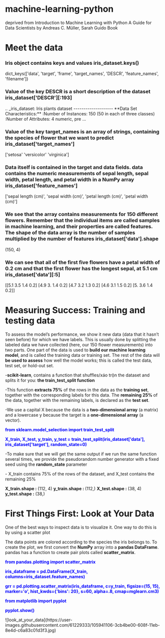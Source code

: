 # machine-learning-python
deprived from Introduction to Machine Learning with Python A Guide for Data Scientists by Andreas C. Müller, Sarah Guido Book
<h1>Meet the data</h1>
<h3>Iris object contains keys and values iris_dataset.keys()</h3>
dict_keys(['data', 'target', 'frame', 'target_names', 'DESCR', 'feature_names', 'filename'])<br>
<h3>Value of the key DESCR is a short description of the dataset iris_dataset['DESCR'][:193]</h3>
.. _iris_dataset: Iris plants dataset -------------------- **Data Set Characteristics:** :Number of Instances: 150 (50 in each of three classes) :Number of Attributes: 4 numeric, pre ...<br>
<h3>Value of the key target_names is an array of strings, containing the species of
flower that we want to predict iris_dataset['target_names']</h3>
['setosa' 'versicolor' 'virginica']<br>
<h3>Data itself is contained in the target and data fields. data contains the numeric
measurements of sepal length, sepal width, petal length, and petal width in a NumPy
array iris_dataset['feature_names']</h3>
['sepal length (cm)', 'sepal width (cm)', 'petal length (cm)', 'petal width (cm)']<br>
<h3>We see that the array contains measurements for 150 different flowers. Remember
that the individual items are called samples in machine learning, and their properties
are called features. The shape of the data array is the number of samples multiplied by
the number of features iris_dataset['data'].shape</h3>
(150, 4)<br>
<h3>We can see that all of the first five flowers have a petal width of 0.2 cm
and that the first flower has the longest sepal, at 5.1 cm iris_dataset['data'][:5]</h3>
[[5.1 3.5 1.4 0.2] [4.9 3. 1.4 0.2] [4.7 3.2 1.3 0.2] [4.6 3.1 1.5 0.2] [5. 3.6 1.4 0.2]]<br>
<h1>Measuring Success: Training and testing data</h1>
<p>To assess the model’s performance, we show it new data (data that it hasn’t seen
before) for which we have labels. This is usually done by splitting the labeled data we
have collected (here, our 150 flower measurements) into two parts. One part of the
    data is used to <strong>build our machine learning model</strong>, and is called the training data or
training set. The rest of the data will <strong>be used to assess</strong> how well the model works; this
is called the test data, test set, or hold-out set.</p>
<p>-<strong>scikit-learn</strong>,  contains a function that shuffles/xáo trộn the dataset and splits it for you: <strong>the
    train_test_split function</strong></p>
<p>-This function <strong>extracts 75%</strong> of the rows in the data as the
    <strong>training set</strong>, together with the corresponding labels for this data. The <strong>remaining 25%
    </strong>of the data, together with the remaining labels, is declared as the <strong>test set</strong>.</p>
<p>-We use a capital X because the data is a <strong>two-dimensional array</strong> (a
matrix) and a lowercase y because the target is a <strong>one-dimensional array</strong> (a vector).</p>
<p style="color:blue"><strong>from sklearn.model_selection import train_test_split</strong></p>
<p style="color:blue"><strong>X_train, X_test, y_train, y_test = train_test_split(iris_dataset['data'], iris_dataset['target'], random_state=0)</strong></p>
<p>-To make sure that we will get the same output if we run the same function several
times, we provide the pseudorandom number generator with a fixed seed using the
    <strong>random_state</strong> parameter</p>
<p>- X_train contains 75% of the rows of the dataset,
and X_test contains the remaining 25%</p>
<p><strong>X_train.shape : </strong>(112, 4) <strong>y_train.shape : </strong>(112,) <strong>X_test.shape : </strong>(38, 4) <strong>y_test.shape : </strong>(38,)</p>
<h1>First Things First: Look at Your Data</h1>
<p>One of the best ways to inspect data is to visualize it. One way to do this is by using a
scatter plot</p>
<p>The data points are colored
according to the species the iris belongs to. To create the plot, we first convert the
    <strong>NumPy</strong> array into a <strong>pandas DataFrame</strong>. pandas has a function to create pair plots
called <strong>scatter_matrix</strong>.</p>
<p style="color:blue"><strong>from pandas.plotting import scatter_matrix</strong></p>
<p style="color:blue"><strong>iris_dataframe = pd.DataFrame(X_train, columns=iris_dataset.feature_names)</strong></p>
<p style="color:blue"><strong>grr = pd.plotting.scatter_matrix(iris_dataframe, c=y_train, figsize=(15, 15), marker='o',
 hist_kwds={'bins': 20}, s=60, alpha=.8, cmap=mglearn.cm3)</strong></p>
<p style="color:blue"><strong>from matplotlib import pyplot</strong></p>
<p style="color:blue"><strong>pyplot.show()</strong></p>
![look_at_your_data](https://user-images.githubusercontent.com/61229333/105941106-3cb4be00-608f-11eb-8e4d-c6a83c01d3f3.jpg)
